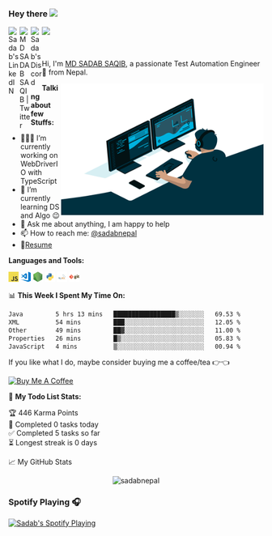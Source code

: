 ### Hey there <img src="https://media.giphy.com/media/hvRJCLFzcasrR4ia7z/giphy.gif" width="25px">
<a href="https://www.linkedin.com/in/sadabnepal/">
  <img align="left" alt="Sadab's LinkedIN" width="22px" src="https://raw.githubusercontent.com/peterthehan/peterthehan/master/assets/linkedin.svg" />
</a>
<a href="https://twitter.com/SaqibSadab">
  <img align="left" alt="MD SADAB SAQIB | Twitter" width="22px" src="https://raw.githubusercontent.com/peterthehan/peterthehan/master/assets/twitter.svg" />
</a>
<a href="https://github.com/sadabnepal">
  <img align="left" alt="Sadab's Discord" width="22px" src="https://raw.githubusercontent.com/peterthehan/peterthehan/master/assets/github.svg" />
</a>

![](https://visitor-badge.glitch.me/badge?page_id=sadabnepal.sadabnepal)

<br />

Hi, I'm [MD SADAB SAQIB](https://sadabnepal.github.io/), a passionate Test Automation Engineer 🚀 from Nepal.

  <img align="right" alt="GIF" src="https://github.com/sadabnepal/sadabnepal/blob/main/programmer.gif" width="400" height="260" />
  
**Talking about few Stuffs:**

- 👨🏽‍💻 I’m currently working on WebDriverIO with TypeScript
- 🌱 I’m currently learning DS and Algo :wink:
- 💬 Ask me about anything, I am happy to help
- 📫 How to reach me: [@sadabnepal](https://www.linkedin.com/in/sadabnepal/)
- 📝[Resume](https://sadabnepal.github.io/files/MdSadabSaqib_Resume.pdf)

**Languages and Tools:**  

<code><img height="20" src="https://raw.githubusercontent.com/github/explore/80688e429a7d4ef2fca1e82350fe8e3517d3494d/topics/javascript/javascript.png"></code>
<code><img height="20" src="https://raw.githubusercontent.com/github/explore/80688e429a7d4ef2fca1e82350fe8e3517d3494d/topics/visual-studio-code/visual-studio-code.png"></code>
<code><img height="20" src="https://raw.githubusercontent.com/github/explore/80688e429a7d4ef2fca1e82350fe8e3517d3494d/topics/nodejs/nodejs.png"></code>
<code><img height="20" src="https://raw.githubusercontent.com/github/explore/80688e429a7d4ef2fca1e82350fe8e3517d3494d/topics/python/python.png"></code>
<code><img height="20" src="https://raw.githubusercontent.com/github/explore/80688e429a7d4ef2fca1e82350fe8e3517d3494d/topics/mysql/mysql.png"></code>
<code><img height="20" src="https://raw.githubusercontent.com/github/explore/80688e429a7d4ef2fca1e82350fe8e3517d3494d/topics/git/git.png"></code>

📊 **This Week I Spent My Time On:**
<!--START_SECTION:waka-->
```text
Java         5 hrs 13 mins   █████████████████▒░░░░░░░   69.53 % 
XML          54 mins         ███░░░░░░░░░░░░░░░░░░░░░░   12.05 % 
Other        49 mins         ██▓░░░░░░░░░░░░░░░░░░░░░░   11.00 % 
Properties   26 mins         █▒░░░░░░░░░░░░░░░░░░░░░░░   05.83 % 
JavaScript   4 mins          ▒░░░░░░░░░░░░░░░░░░░░░░░░   00.94 % 
```
<!--END_SECTION:waka-->

If you like what I do, maybe consider buying me a coffee/tea 👉👈

<a href="https://www.buymeacoffee.com/sadabnepal" target="_blank"><img src="https://cdn.buymeacoffee.com/buttons/v2/default-red.png" alt="Buy Me A Coffee" width="150" ></a>

🚧 **My Todo List Stats:**
<!-- TODO-IST:START -->
🏆  446 Karma Points           
🌸  Completed 0 tasks today           
✅  Completed 5 tasks so far           
⏳  Longest streak is 0 days
<!-- TODO-IST:END -->


📈 My GitHub Stats

<p align="center"> <img src="https://github-readme-stats.vercel.app/api?username=sadabnepal&show_icons=true&theme=gotham" alt="sadabnepal" />

### Spotify Playing 🎧

[<img src="https://now-playing-codestackr.vercel.app/api/spotify-playing" alt="Sadab's Spotify Playing" width="350" />](https://open.spotify.com/playlist/1Oy6pM4od0xZDbxWrpshpE)




